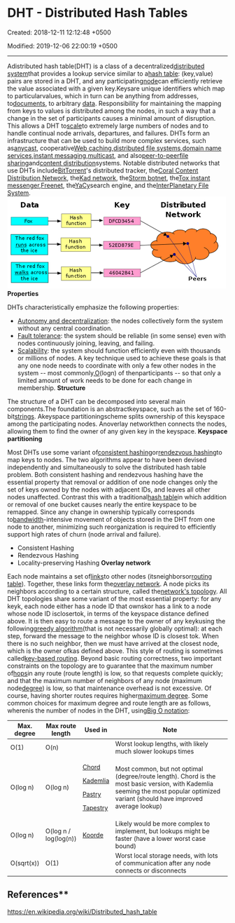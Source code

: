 # DHT - Distributed Hash Tables

Created: 2018-12-11 12:12:48 +0500

Modified: 2019-12-06 22:00:19 +0500

---

Adistributed hash table(DHT) is a class of a decentralized[distributed system](https://en.wikipedia.org/wiki/Distributed_computing)that provides a lookup service similar to a[hash table](https://en.wikipedia.org/wiki/Hash_table): (key,value) pairs are stored in a DHT, and any participating[node](https://en.wikipedia.org/wiki/Node_(networking))can efficiently retrieve the value associated with a given key.Keysare unique identifiers which map to particularvalues, which in turn can be anything from addresses, to[documents](https://en.wikipedia.org/wiki/Electronic_document), to arbitrary [data](https://en.wikipedia.org/wiki/Data_(computing)). Responsibility for maintaining the mapping from keys to values is distributed among the nodes, in such a way that a change in the set of participants causes a minimal amount of disruption. This allows a DHT to[scale](https://en.wikipedia.org/wiki/Scale_(computing))to extremely large numbers of nodes and to handle continual node arrivals, departures, and failures.
DHTs form an infrastructure that can be used to build more complex services, such as[anycast](https://en.wikipedia.org/wiki/Anycast), cooperative[Web caching](https://en.wikipedia.org/wiki/Web_cache),[distributed file systems](https://en.wikipedia.org/wiki/Distributed_file_system),[domain name services](https://en.wikipedia.org/wiki/Domain_name_system),[instant messaging](https://en.wikipedia.org/wiki/Instant_messaging),[multicast](https://en.wikipedia.org/wiki/Multicast), and also[peer-to-peer](https://en.wikipedia.org/wiki/Peer-to-peer)[file sharing](https://en.wikipedia.org/wiki/File_sharing)and[content distribution](https://en.wikipedia.org/wiki/Content_distribution)systems. Notable distributed networks that use DHTs include[BitTorrent](https://en.wikipedia.org/wiki/BitTorrent_(protocol))'s distributed tracker, the[Coral Content Distribution Network](https://en.wikipedia.org/wiki/Coral_Content_Distribution_Network), the[Kad network](https://en.wikipedia.org/wiki/Kad_network), the[Storm botnet](https://en.wikipedia.org/wiki/Storm_botnet), the[Tox instant messenger](https://en.wikipedia.org/wiki/Tox_(protocol)),[Freenet](https://en.wikipedia.org/wiki/Freenet), the[YaCy](https://en.wikipedia.org/wiki/YaCy)search engine, and the[InterPlanetary File System](https://en.wikipedia.org/wiki/InterPlanetary_File_System).
![Data across acros the ice function Hash function Hash fun ction Key oe79E 604284 Distributed Network peers ](media/DHT---Distributed-Hash-Tables-image1.png)
**Properties**

DHTs characteristically emphasize the following properties:
-   [Autonomy and decentralization](https://en.wikipedia.org/wiki/Decentralized_computing): the nodes collectively form the system without any central coordination.
-   [Fault tolerance](https://en.wikipedia.org/wiki/Fault_tolerance): the system should be reliable (in some sense) even with nodes continuously joining, leaving, and failing.
-   [Scalability](https://en.wikipedia.org/wiki/Scale_(computing)): the system should function efficiently even with thousands or millions of nodes.
A key technique used to achieve these goals is that any one node needs to coordinate with only a few other nodes in the system -- most commonly,[O](https://en.wikipedia.org/wiki/Big_O_notation)(logn) of thenparticipants -- so that only a limited amount of work needs to be done for each change in membership.
**Structure**

The structure of a DHT can be decomposed into several main components.The foundation is an abstractkeyspace, such as the set of 160-bit[strings](https://en.wikipedia.org/wiki/String_(computer_science)). Akeyspace partitioningscheme splits ownership of this keyspace among the participating nodes. Anoverlay networkthen connects the nodes, allowing them to find the owner of any given key in the keyspace.
**Keyspace partitioning**

Most DHTs use some variant of[consistent hashing](https://en.wikipedia.org/wiki/Consistent_hashing)or[rendezvous hashing](https://en.wikipedia.org/wiki/Rendezvous_hashing)to map keys to nodes. The two algorithms appear to have been devised independently and simultaneously to solve the distributed hash table problem.
Both consistent hashing and rendezvous hashing have the essential property that removal or addition of one node changes only the set of keys owned by the nodes with adjacent IDs, and leaves all other nodes unaffected. Contrast this with a traditional[hash table](https://en.wikipedia.org/wiki/Hash_table)in which addition or removal of one bucket causes nearly the entire keyspace to be remapped. Since any change in ownership typically corresponds to[bandwidth](https://en.wikipedia.org/wiki/Bandwidth_(computing))-intensive movement of objects stored in the DHT from one node to another, minimizing such reorganization is required to efficiently support high rates of churn (node arrival and failure).
-   Consistent Hashing
-   Rendezvous Hashing
-   Locality-preserving Hashing
**Overlay network**

Each node maintains a set of[links](https://en.wikipedia.org/wiki/Data_link)to other nodes (itsneighborsor[routing table](https://en.wikipedia.org/wiki/Routing_table)). Together, these links form the[overlay network](https://en.wikipedia.org/wiki/Overlay_network). A node picks its neighbors according to a certain structure, called the[network's topology](https://en.wikipedia.org/wiki/Network_topology).
All DHT topologies share some variant of the most essential property: for any keyk, each node either has a node ID that ownskor has a link to a node whose node ID isclosertok, in terms of the keyspace distance defined above. It is then easy to route a message to the owner of any keykusing the following[greedy algorithm](https://en.wikipedia.org/wiki/Greedy_algorithm)(that is not necessarily globally optimal): at each step, forward the message to the neighbor whose ID is closest tok. When there is no such neighbor, then we must have arrived at the closest node, which is the owner ofkas defined above. This style of routing is sometimes called[key-based routing](https://en.wikipedia.org/wiki/Key-based_routing).
Beyond basic routing correctness, two important constraints on the topology are to guarantee that the maximum number of[hops](https://en.wikipedia.org/wiki/Hop_(networking))in any route (route length) is low, so that requests complete quickly; and that the maximum number of neighbors of any node (maximum node[degree](https://en.wikipedia.org/wiki/Degree_(graph_theory))) is low, so that maintenance overhead is not excessive. Of course, having shorter routes requires higher[maximum degree](https://en.wikipedia.org/wiki/Maximum_degree). Some common choices for maximum degree and route length are as follows, wherenis the number of nodes in the DHT, using[Big O notation](https://en.wikipedia.org/wiki/Big_O_notation):

<table>
<colgroup>
<col style="width: 13%" />
<col style="width: 15%" />
<col style="width: 13%" />
<col style="width: 57%" />
</colgroup>
<thead>
<tr class="header">
<th>Max. degree</th>
<th>Max route length</th>
<th>Used in</th>
<th>Note</th>
</tr>
</thead>
<tbody>
<tr class="odd">
<td>O(1)</td>
<td>O(n)</td>
<td></td>
<td>Worst lookup lengths, with likely much slower lookups times</td>
</tr>
<tr class="even">
<td>O(log n)</td>
<td>O(log n)</td>
<td><p><a href="https://en.wikipedia.org/wiki/Chord_(peer-to-peer)">Chord</a></p>
<p><a href="https://en.wikipedia.org/wiki/Kademlia">Kademlia</a></p>
<p><a href="https://en.wikipedia.org/wiki/Pastry_(DHT)">Pastry</a></p>
<p><a href="https://en.wikipedia.org/wiki/Tapestry_(DHT)">Tapestry</a></p></td>
<td>Most common, but not optimal (degree/route length). Chord is the most basic version, with Kademlia seeming the most popular optimized variant (should have improved average lookup)</td>
</tr>
<tr class="odd">
<td>O(log n)</td>
<td>O(log n / log(log(n))</td>
<td><a href="https://en.wikipedia.org/wiki/Koorde">Koorde</a></td>
<td>Likely would be more complex to implement, but lookups might be faster (have a lower worst case bound)</td>
</tr>
<tr class="even">
<td>O(sqrt(x))</td>
<td>O(1)</td>
<td></td>
<td>Worst local storage needs, with lots of communication after any node connects or disconnects</td>
</tr>
</tbody>
</table>

## References**

<https://en.wikipedia.org/wiki/Distributed_hash_table>

